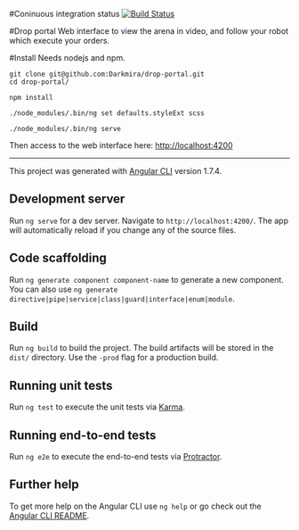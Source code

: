 #Coninuous integration status
[![Build Status](https://travis-ci.org/Darkmira/drop-portal.svg?branch=develop)](https://travis-ci.org/Darkmira/drop-portal)

#Drop portal
Web interface to view the arena in video, and follow your robot which execute your orders.

#Install
Needs nodejs and npm.

```
git clone git@github.com:Darkmira/drop-portal.git
cd drop-portal/

npm install

./node_modules/.bin/ng set defaults.styleExt scss

./node_modules/.bin/ng serve
```

Then access to the web interface here: [http://localhost:4200](http://localhost:4200)	 


-----

This project was generated with [Angular CLI](https://github.com/angular/angular-cli) version 1.7.4.

## Development server

Run `ng serve` for a dev server. Navigate to `http://localhost:4200/`. The app will automatically reload if you change any of the source files.

## Code scaffolding

Run `ng generate component component-name` to generate a new component. You can also use `ng generate directive|pipe|service|class|guard|interface|enum|module`.

## Build

Run `ng build` to build the project. The build artifacts will be stored in the `dist/` directory. Use the `-prod` flag for a production build.

## Running unit tests

Run `ng test` to execute the unit tests via [Karma](https://karma-runner.github.io).

## Running end-to-end tests

Run `ng e2e` to execute the end-to-end tests via [Protractor](http://www.protractortest.org/).

## Further help

To get more help on the Angular CLI use `ng help` or go check out the [Angular CLI README](https://github.com/angular/angular-cli/blob/master/README.md).
